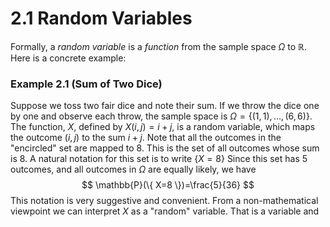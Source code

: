 # 2.1 Random Variables
Formally, a *random variable* is a *function* from the sample space $\Omega$ to $\mathbb{R}$. Here is a concrete example:

### Example 2.1 (Sum of Two Dice)
Suppose we toss two fair dice and note their sum. If we throw the dice one by one and observe each throw, the sample space is $\Omega = \{ (1,1),\dots,(6,6) \}$. The function, $X$, defined by $X(i,j)=i+j$, is a random variable, which maps the outcome $(i,j)$ to the sum $i+j$. Note that all the outcomes in the "encircled" set are mapped to 8. This is the set of all outcomes whose sum is 8. A natural notation for this set is to write $\{ X=8 \}$ Since this set has 5 outcomes, and all outcomes in $\Omega$ are equally likely, we have
$$
\mathbb{P}(\{ X=8 \})=\frac{5}{36}
$$
This notation is very suggestive and convenient. From a non-mathematical viewpoint we can interpret $X$ as a "random" variable. That is a variable and 
